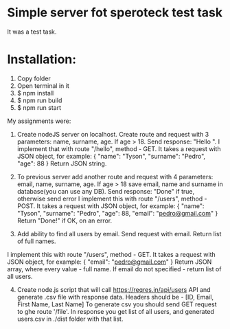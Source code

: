 # Simple server fot speroteck test task

It was a test task.

# Installation:
1. Copy folder
2. Open terminal in it
3. $ npm install
4. $ npm run build
5. $ npm run start

My assignments were: 

1. Create nodeJS server on localhost. Create route and request with 3 parameters: name, surname, age. If age > 18. Send response: "Hello <name> <surname>".
I implement that with route "/hello", method - GET. It takes a request with JSON object, for example:
{
    "name": "Tyson",
    "surname": "Pedro",
    "age": 88
}
Return JSON string.


2. To previous server add another route and request with 4 parameters: email, name, surname, age. If age > 18 save email, name and surname in database(you can use any DB). Send response: "Done" if true, otherwise send error
I implement this with route "/users", method - POST.  It takes a request with JSON object, for example:
{
    "name": "Tyson",
    "surname": "Pedro",
    "age": 88,
    "email": "pedro@gmail.com"
}
Return "Done!" if OK, on an error.


3. Add ability to find all users by email. Send request with email. Return list of full names.

I implement this with route "/users", method - GET.  It takes a request with JSON object, for example:
{
    "email": "pedro@gmail.com"
}
Return JSON array, where every value - full name. If email do not specified - return list of all users.


4. Create node.js script that will call https://reqres.in/api/users API and generate .csv file with response data.
Headers should be - [ID, Email, First Name, Last Name]
To generate csv you should send GET request to ghe route '/file'. In response you get list of all users, and generated users.csv in ./dist folder with that list.